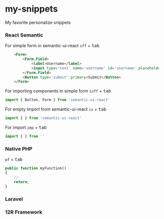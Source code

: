# my-snippets
My favorite personalize snippets
### React Semantic
For simple form in semantic-ui-react
`sff` + <kbd>tab</kbd>
```html
	<Form>
		<Form.Field>
			<label>Username</label>
			<input type='text' name='username' id='username' placeholder='axetrodome' />
		</Form.Field>
		<Button type='submit' primary>Submit</Button>
	</Form>
```
For importing components in simple form
`isff` + <kbd>tab</kbd>
```javascript
import { Button, Form } from 'semantic-ui-react'
```
For empty import from semantic-ui-react
`is` + <kbd>tab</kbd>
```javascript
import { } from 'semantic-ui-react'
```
For import `imp` + <kbd>tab</kbd>
```javascript
import { } from ''
```
### Native PHP
`pf` + <kbd>tab</kbd>
```php
public function myFunction() 
{
	//
	return;
}
```
### Laravel

### 12R Framework
